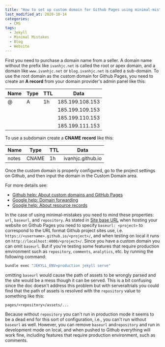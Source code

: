 ```yaml
---
title: "How to set up custom domain for Github Pages using minimal-mistakes"
last_modified_at: 2020-10-14
categories:
  - CMS
tags:
  - Jekyll
  - Minimal Mistakes
  - Blog
  - Website
---
```


First you need to purchase a domain name from a seller. A domain name without the prefix like `ivanhjc.net` is called the root or apex domain, and a domain like `www.ivanhjc.net` or `blog.ivanhjc.net` is called a sub-domain. To use the root domain as the custom domain for Github Pages, you need to create an **A record** from your domain provider's admin panel like this:

| Name | Type | TTL | Data            |
| ---- | ---- | --- | --------------- |
| @    | A    | 1h  | 185.199.108.153 |
|      |      |     | 185.199.109.153 |
|      |      |     | 185.199.110.153 |
|      |      |     | 185.199.111.153 |

To use a subdomain create a **CNAME record** like this:

| Name  | Type  | TTL | Data              |
| ----- | ----- | --- | ----------------- |
| notes | CNAME | 1h  | ivanhjc.github.io |

Once the custom domain is properly configured, go to the project settings on Github, and then input the domain in the Custom Domain area.

For more details see:

- [Github help: About custom domains and GitHub Pages](https://docs.github.com/en/free-pro-team@latest/github/working-with-github-pages/about-custom-domains-and-github-pages)
- [Google help: Domain forwarding](https://support.google.com/domains/answer/4522141)
- [Google help: About resource records](https://support.google.com/domains/answer/3251147)

In the case of using minimal-mistakes you need to mind these properties: `url`, `baseurl`, and `repository`. As stated in [Site base URL](https://mmistakes.github.io/minimal-mistakes/docs/configuration/#site-base-url) when hosting your website on Github Pages you need to specify `baseurl: <project>` to correspond to the URL format Github project sites use, i.e. `https://<username>.github.io/<project>/`, and when testing on local it runs on `http://localhost:4000/<project>/`. Since you have a custom domain you can omit `baseurl`. But if you're testing some features that require production environment such as `repository`, `comments`, `analytics`, etc. by running the following command:

``` bash
bundle exec "JEKYLL_ENV=production jekyll serve"
```
omitting `baseurl` would cause the path of assets to be wrongly parsed and the site would be a mess though it can be served. This is a bit confusing since the doc doesn't address this problem but with serveraltrials you could find that the path of assets is resolved with the `repository` value to something like this:

```
pages/<repository>/assets/...
```

Because without `repository` you can't run in production mode it seems to be a dead end for this sort of configuration, i.e., you can't run without `baseurl` as well. However, you can remove `baseurl` and`repository` and run in development mode on local, and when pushed to Github everything will work fine, including features that require production environment, such as comments.
